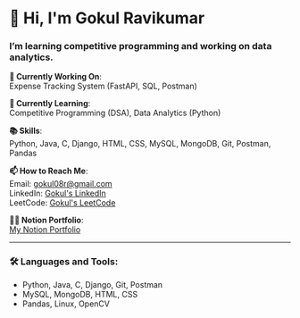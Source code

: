 # 👋 Hi, I'm Gokul Ravikumar

### I’m learning competitive programming and working on data analytics.


**🔭 Currently Working On**:  
Expense Tracking System (FastAPI, SQL, Postman)

**🌱 Currently Learning**:  
Competitive Programming (DSA), Data Analytics (Python)

**📚 Skills**:  
Python, Java, C, Django, HTML, CSS, MySQL, MongoDB, Git, Postman, Pandas

**📫 How to Reach Me**:  
Email: gokul08r@gmail.com  
LinkedIn: [Gokul's LinkedIn](https://www.linkedin.com/in/gokul8r/)  
LeetCode: [Gokul's LeetCode](https://leetcode.com/u/gokulr08/)

**👨‍💻 Notion Portfolio**:  
[My Notion Portfolio](https://gokul08r.notion.site/Hi-I-m-Gokul-f20c05eb444742eaa734fcb1526838c5?pvs=4)

---

### 🛠️ Languages and Tools:

- Python, Java, C, Django, Git, Postman
- MySQL, MongoDB, HTML, CSS
- Pandas, Linux, OpenCV
